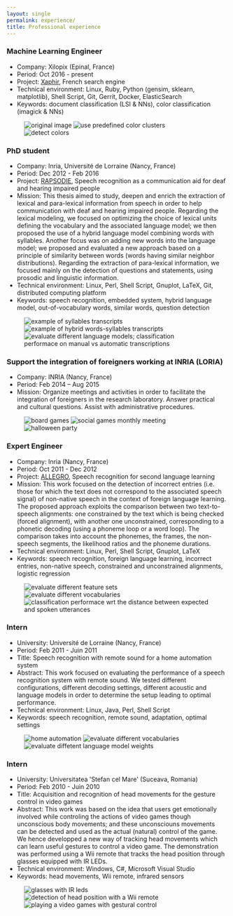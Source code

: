 ```yaml
---
layout: single
permalink: experience/
title: Professional experience
---
```


### Machine Learning Engineer
- Company: Xilopix (Epinal, France)
- Period: Oct 2016 - present
- Project: [Xaphir](https://www.xaphir.com), French search engine
- Technical environment: Linux, Ruby, Python (gensim, sklearn, matplotlib), Shell Script, Git, Gerrit, Docker, ElasticSearch
- Keywords: document classification (LSI & NNs), color classification (imagick & NNs)

<figure class="third">
<img src="/assets/images/xilo/car.jpg" title="original image">
<img src="/assets/images/xilo/car_color_extraction.png" title="use predefined color clusters">
<img src="/assets/images/xilo/car_color_detection.png" title="detect colors">
</figure>

### PhD student
- Company: Inria, Université de Lorraine (Nancy, France)
- Period: Dec 2012 - Feb 2016
- Project: [RAPSODIE](http://www.erocca.com/rapsodie/rapsodie/), Speech recognition as a communication aid for deaf and hearing impaired people
- Mission: This thesis aimed to study, deepen and enrich the extraction of lexical and para-lexical information from speech in order to help communication with deaf and hearing impaired people. Regarding the lexical modeling, we focused on optimizing the choice of lexical units defining the vocabulary and the associated language model; we then proposed the use of a hybrid language model combining words with syllables. Another focus was on adding new words into the language model; we proposed and evaluated a new approach based on a principle of similarity between words (words having similar neighbor distributions). Regarding the extraction of para-lexical information, we focused mainly on the detection of questions and statements, using prosodic and linguistic information.
- Technical environment: Linux, Perl, Shell Script, Gnuplot, LaTeX, Git, distributed computing platform
- Keywords: speech recognition, embedded system, hybrid language model, out-of-vocabulary words, similar words, question detection

<figure class="third">
  <img src="/assets/images/phd/syllabation.png" title="example of syllables transcripts">
  <img src="/assets/images/phd/syllabation-WS.png" title="example of hybrid words-syllables transcripts">
  <img src="/assets/images/phd/mixed_results.png" title="evaluate different language models; classification performace on manual vs automatic transcriptions">
</figure>

### Support the integration of foreigners working at INRIA (LORIA)
- Company: INRIA (Nancy, France)
- Period: Feb 2014 – Aug 2015
- Mission: Organize meetings and activities in order to facilitate the integration of foreigners in the research laboratory. Answer practical and cultural questions. Assist with administrative procedures.

<figure class="third">
  <img src="/assets/images/fm/board_games.jpg" title="board games">
  <img src="/assets/images/fm/playing.jpg" title="social games monthly meeting">
  <img src="/assets/images/fm/halloween.jpg" title="halloween party">
</figure>

### Expert Engineer
- Company: Inria (Nancy, France)
- Period: Oct 2011 - Dec 2012
- Project: [ALLEGRO](http://www.allegro-project.eu/), Speech recognition for second language learning
- Mission: This work focused on the detection of incorrect entries (i.e. those for which the text does not correspond to the associated speech signal) of non-native speech in the context of foreign language learning. The proposed approach exploits the comparison between two text-to-speech alignments: one constrained by the text which is being checked (forced alignment), with another one unconstrained, corresponding to a phonetic decoding (using a phoneme loop or a word loop). The comparison takes into account the phonemes, the frames, the non-speech segments, the likelihood ratios and the phoneme durations.
- Technical environment: Linux, Perl, Shell Script, Gnuplot, LaTeX
- Keywords: speech recognition, foreign language learning, incorrect entries, non-native speech, constrained and unconstrained alignments, logistic regression

<figure class="third">
  <img src="/assets/images/alle/art_final.png" title="evaluate different feature sets">
  <img src="/assets/images/alle/courbeDET_MAC_lex_training.png" title="evaluate different vocabularies">
  <img src="/assets/images/alle/allStats_curve_NN.png" title="classification performace wrt the distance between expected and spoken utterances">
</figure>

### Intern
- University: Université de Lorraine (Nancy, France)
- Period: Feb 2011 - Juin 2011
- Title: Speech recognition with remote sound for a home automation system
- Abstract: This work focused on evaluating the performance of a speech recognition system with remote sound. We tested different configurations, different decoding settings, different acoustic and language models in order to determine the setup leading to optimal performance.
- Technical environment: Linux, Java, Perl, Shell Script
- Keywords: speech recognition, remote sound, adaptation, optimal settings

<figure class="third">
  <img src="/assets/images/msc/home_automation.png" title="home automation">
  <img src="/assets/images/msc/voc.png" title="evaluate different vocabularies">
  <img src="/assets/images/msc/lw.png" title="evaluate diffetent language model weights">
</figure>

### Intern
- University: Universitatea 'Stefan cel Mare' (Suceava, Romania)
- Period: Feb 2010 - Juin 2010
- Title: Acquisition and recognition of head movements for the gesture control in video games
- Abstract: This work was based on the idea that users get emotionally involved while controling the actions of video games though unconscious body movements; and these unconsciouns movements can be detected and used as the actual (natural) control of the game. We hence developped a new way of tracking head movements which can learn useful gestures to control a video game. The demonstration was performed using a Wii remote that tracks the head position through glasses equipped with IR LEDs.
- Technical environment: Windows, C#, Microsoft Visual Studio
- Keywords: head movements, Wii remote, infrared sensors

<figure class="third">
  <img src="/assets/images/bsc/glasses.png" title="glasses with IR leds">
  <img src="/assets/images/bsc/wii.png" title="detection of head position with a Wii remote">
  <img src="/assets/images/bsc/test.png" title="playing a video games with gestural control">
</figure>
